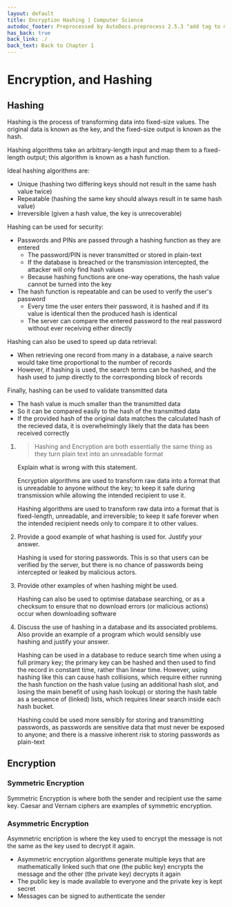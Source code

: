 ```yaml
---
layout: default
title: Encryption Hashing | Computer Science
autodoc_footer: Preprocessed by AutoDocs.preprocess 2.5.3 "add tag to make &lt;base&gt; work" ⓒ Starwort, 2020
has_back: true
back_link: ./
back_text: Back to Chapter 1
---
```


# Encryption, and Hashing

## Hashing

Hashing is the process of transforming data into fixed-size values. The original data is known as the key, and the fixed-size output is known as the hash.

Hashing algorithms take an arbitrary-length input and map them to a fixed-length output; this algorithm is known as a hash function.

Ideal hashing algorithms are:

- Unique (hashing two differing keys should not result in the same hash value twice)
- Repeatable (hashing the same key should always result in te same hash value)
- Irreversible (given a hash value, the key is unrecoverable)

Hashing can be used for security:

- Passwords and PINs are passed through a hashing function as they are entered
  - The password/PIN is never transmitted or stored in plain-text
  - If the database is breached or the transmission intercepted, the attacker will only find hash values
  - Because hashing functions are one-way operations, the hash value cannot be turned into the key
- The hash function is repeatable and can be used to verify the user's password
  - Every time the user enters their password, it is hashed and if its value is identical then the produced hash is identical
  - The server can compare the entered password to the real password without ever receiving either directly

Hashing can also be used to speed up data retrieval:

- When retrieving one record from many in a database, a naive search would take time proportional to the number of records
- However, if hashing is used, the search terms can be hashed, and the hash used to jump directly to the corresponding block of records

Finally, hashing can be used to validate transmitted data

- The hash value is much smaller than the transmitted data
- So it can be compared easily to the hash of the transmitted data
- If the provided hash of the original data matches the calculated hash of the recieved data, it is overwhelmingly likely that the data has been received correctly

01. > Hashing and Encryption are both essentially the same thing as they turn plain text into an unreadable format

    Explain what is wrong with this statement.

    Encryption algorithms are used to transform raw data into a format that is unreadable to anyone without the key; to keep it safe during transmission while allowing the intended recipient to use it.

    Hashing algorithms are used to transform raw data into a format that is fixed-length, unreadable, and irreversible; to keep it safe forever when the intended recipient needs only to compare it to other values.
02. Provide a good example of what hashing is used for. Justify your answer.

    Hashing is used for storing passwords. This is so that users can be verified by the server, but there is no chance of passwords being intercepted or leaked by malicious actors.
03. Provide other examples of when hashing might be used.

    Hashing can also be used to optimise database searching, or as a checksum to ensure that no download errors (or malicious actions) occur when downloading software
04. Discuss the use of hashing in a database and its associated problems. Also provide an example of a program which would sensibly use hashing and justify your answer.

    Hashing can be used in a database to reduce search time when using a full primary key; the primary key can be hashed and then used to find the record in constant time, rather than linear time. However, using hashing like this can cause hash collisions, which require either running the hash function on the hash value (using an additional hash slot, and losing the main benefit of using hash lookup) or storing the hash table as a sequence of (linked) lists, which requires linear search inside each hash bucket.

    Hashing could be used more sensibly for storing and transmitting passwords, as passwords are sensitive data that must never be exposed to anyone; and there is a massive inherent risk to storing passwords as plain-text

## Encryption

### Symmetric Encryption

Symmetric Encryption is where both the sender and recipient use the same key. Caesar and Vernam ciphers are examples of symmetric encryption.

### Asymmetric Encryption

Asymmetric encription is where the key used to encrypt the message is not the same as the key used to decrypt it again.

- Asymmetric encryption algorithms generate multiple keys that are mathematically linked such that one (the public key) encrypts the message and the other (the private key) decrypts it again
- The public key is made available to everyone and the private key is kept secret
- Messages can be signed to authenticate the sender
